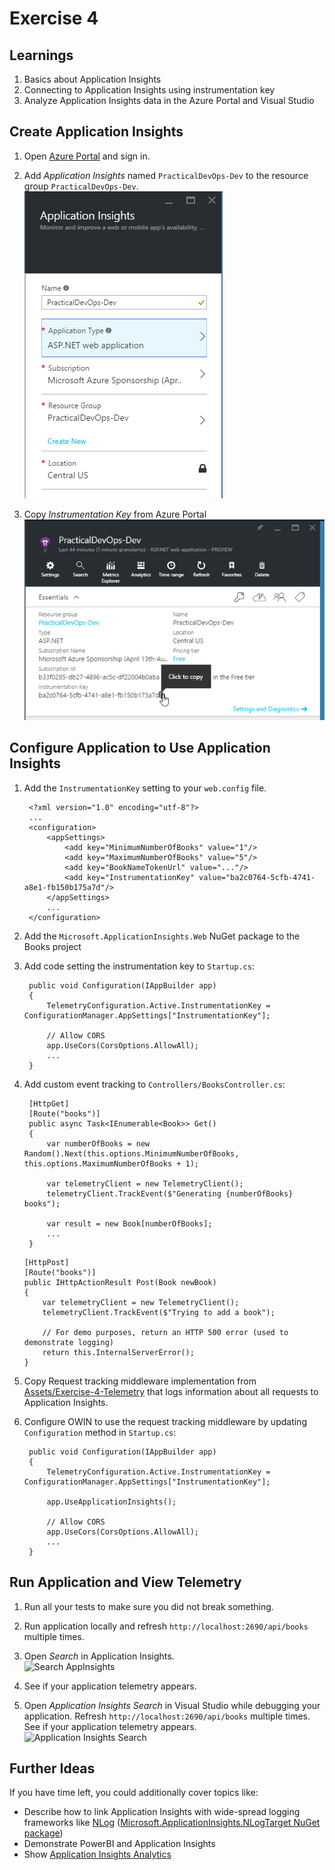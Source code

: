 # Exercise 4


## Learnings

1. Basics about Application Insights
1. Connecting to Application Insights using instrumentation key
1. Analyze Application Insights data in the Azure Portal and Visual Studio


## Create Application Insights

1. Open [Azure Portal](https://portal.azure.com) and sign in.

1. Add *Application Insights* named `PracticalDevOps-Dev` to the resource group `PracticalDevOps-Dev`.<br/>
   ![Add App Insights](img/create-application-insights.png)

1. Copy *Instrumentation Key* from Azure Portal<br/>
   ![Copy Instrumentation Key](img/copy-instrumentation-key.png)


## Configure Application to Use Application Insights   

1. Add the `InstrumentationKey` setting to your `web.config` file.
   ```
    <?xml version="1.0" encoding="utf-8"?>
    ...
    <configuration>
        <appSettings>
            <add key="MinimumNumberOfBooks" value="1"/>
            <add key="MaximumNumberOfBooks" value="5"/>
            <add key="BookNameTokenUrl" value="..."/>
            <add key="InstrumentationKey" value="ba2c0764-5cfb-4741-a8e1-fb150b175a7d"/>
        </appSettings>
        ...
    </configuration>
   ```

1. Add the `Microsoft.ApplicationInsights.Web` NuGet package to the Books project

1. Add code setting the instrumentation key to `Startup.cs`:
   ``` 
    public void Configuration(IAppBuilder app)
    {
        TelemetryConfiguration.Active.InstrumentationKey = ConfigurationManager.AppSettings["InstrumentationKey"];

        // Allow CORS
        app.UseCors(CorsOptions.AllowAll);
        ...
    }
   ```

1. Add custom event tracking to `Controllers/BooksController.cs`:
   ```
    [HttpGet]
    [Route("books")]
    public async Task<IEnumerable<Book>> Get()
    {
        var numberOfBooks = new Random().Next(this.options.MinimumNumberOfBooks, this.options.MaximumNumberOfBooks + 1);

        var telemetryClient = new TelemetryClient();
        telemetryClient.TrackEvent($"Generating {numberOfBooks} books");

        var result = new Book[numberOfBooks];
        ...
    }
   ```
   
    ```
    [HttpPost]
    [Route("books")]
    public IHttpActionResult Post(Book newBook)
    {
        var telemetryClient = new TelemetryClient();
        telemetryClient.TrackEvent($"Trying to add a book");

        // For demo purposes, return an HTTP 500 error (used to demonstrate logging)
        return this.InternalServerError();
    }
   ```

1. Copy Request tracking middleware implementation from [Assets/Exercise-4-Telemetry](Assets/Exercise-4-Telemetry)  that logs information about all requests to Application Insights.

1. Configure OWIN to use the request tracking middleware by updating `Configuration` method in `Startup.cs`:
   ``` 
    public void Configuration(IAppBuilder app)
    {
        TelemetryConfiguration.Active.InstrumentationKey = ConfigurationManager.AppSettings["InstrumentationKey"];

        app.UseApplicationInsights();

        // Allow CORS
        app.UseCors(CorsOptions.AllowAll);
        ...
    }
   ```


## Run Application and View Telemetry

1. Run all your tests to make sure you did not break something.

1. Run application locally and refresh `http://localhost:2690/api/books` multiple times.

1. Open *Search* in Application Insights.<br/>
   ![Search AppInsights](img/azure-app-insights-search.png)

1. See if your application telemetry appears.

1. Open *Application Insights Search* in Visual Studio while debugging your application. Refresh `http://localhost:2690/api/books` multiple times. See if your application telemetry appears.<br/>
   ![Application Insights Search](img/visual-studio-application-insights.png)
   
   
## Further Ideas

If you have time left, you could additionally cover topics like:

* Describe how to link Application Insights with wide-spread logging frameworks like [NLog](http://nlog-project.org/) ([Microsoft.ApplicationInsights.NLogTarget NuGet package](https://www.nuget.org/packages/Microsoft.ApplicationInsights.NLogTarget/))
* Demonstrate PowerBI and Application Insights
* Show [Application Insights Analytics](https://blogs.msdn.microsoft.com/bharry/2016/03/28/introducing-application-analytics/)
